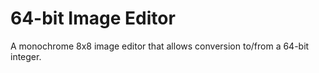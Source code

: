# 64-bit Image Editor

A monochrome 8x8 image editor that allows conversion to/from a 64-bit integer.
